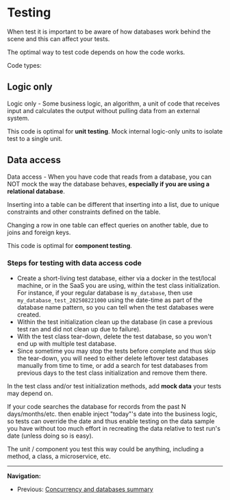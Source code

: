 # Testing

When test it is important to be aware of how databases work behind the scene and this can affect your tests.

The optimal way to test code depends on how the code works.

Code types:

## Logic only

Logic only - Some business logic, an algorithm, a unit of code that receives input and calculates the output without pulling data from an external system.

This code is optimal for **unit testing**. Mock internal logic-only units to isolate test to a single unit.

## Data access

Data access - When you have code that reads from a database, you can NOT mock the way the database behaves, **especially if you are using a relational database**.

Inserting into a table can be different that inserting into a list, due to unique constraints and other constraints defined on the table.

Changing a row in one table can effect queries on another table, due to joins and foreign keys.

This code is optimal for **component testing**.

### Steps for testing with data access code

- Create a short-living test database, either via a docker in the test/local machine, or in the SaaS you are using, within the test class initialization. For instance, if your regular database is `my_database`, then use `my_database_test_202508221000` using the date-time as part of the database name pattern, so you can tell when the test databases were created.
- Within the test initialization clean up the database (in case a previous test ran and did not clean up due to failure).
- With the test class tear-down, delete the test database, so you won't end up with multiple test database.
- Since sometime you may stop the tests before complete and thus skip the tear-down, you will need to either delete leftover test databases manually from time to time, or add a search for test databases from previous days to the test class initialization and remove them there.

In the test class and/or test initialization methods, add **mock data** your tests may depend on.

If your code searches the database for records from the past N days/months/etc. then enable inject "today"'s date into the business logic, so tests can override the date and thus enable testing on the data sample you have without too much effort in recreating the data relative to test run's date (unless doing so is easy).

The unit / component you test this way could be anything, including a method, a class, a microservice, etc.

---

**Navigation:**

- Previous: [Concurrency and databases summary](./concurrency-and-dbs-summary.md)
